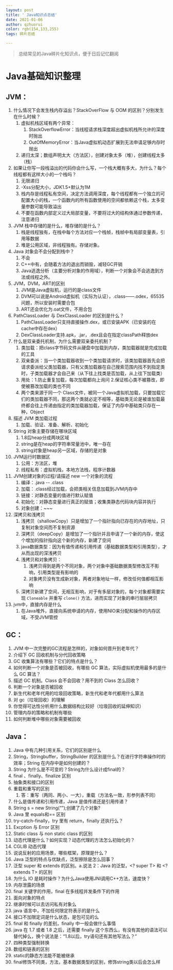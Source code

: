 ```yaml
---
layout: post
title: ' Java知识点总结'
date: 2021-01-06
author: qzhuorui
color: rgb(154,133,255)
tags: 碎片总结

---
```




> 总结常见的Java碎片化知识点，便于日后记忆翻阅



# Java基础知识整理

## JVM：

1. 什么情况下会发生栈内存溢出？StackOverFlow 与 OOM 的区别？分别发生在什么时候？
   1. 虚拟机栈区域有两个异常：
      1. StackOverflowError：当线程请求栈深度超出虚拟机栈所允许的深度时抛出
      2. OutOfMemoryError：当Java虚拟机动态扩展到无法申请足够内存时抛出
   2. 递归太深；数组声明太大（方法区），创建对象太多（堆），创建线程太多（栈）
2. 如果让你写一段栈溢出的代码你会什么写，一个栈大概有多大，为什么？每个线程都有这样大小的一个栈吗？
   1. 无限递归
   2. -Xss分配大小，JDK1.5+默认为1M
   3. 栈内存是线程私有空间，决定方法调用深度，每个线程都有一个独立的可配置大小的栈，一个函数内的所有函数使用的空间都依赖这个栈，太多变量参数可能导致溢出
   4. 不要在函数内部定义过大局部变量，不要将过大的结构体通过参数传递，注意递归
3. JVM 栈中存储的是什么，堆存储的是什么？
   1. 栈是线程独有，在栈中每个方法对应一个栈帧，栈帧中有局部变量表，引用等数据
   2. 堆是公用区域，非线程独有。存储对象。
4. Java 对象会不会分配到栈中？
   1. 不会
   2. C++中有，会随着方法的退出而销毁，减轻GC开销
   3. Java逃逸分析（主要分析对象的作用域），判断一个对象会不会逃逸到方法或线程之外。
5. JVM，DVM，ART的区别
   1. JVM是Java虚拟机，运行的是class文件
   2. DVM可以说是Android虚拟机（实际为认证），.class——.odex，65535问题，所以安装时需要合包
   3. ART还会优化为.oat文件，不用合包
6. PathClassLoader 与 DexClassLoader 的区别是什么？
   1. PathClassLoader只支持直接操作.dex，或已安装APK（已安装的在cache中存在dex）
   2. DexClassLoader支持.apk，.jar，.dex且会在指定classPath释放dex
7. 什么是双亲委托机制，为什么需要双亲委托机制？
   1. 类加载：把class字节码文件从硬盘中加载到内存，类加载器就是完成加载的工具
   2. 双亲委派：当一个类加载器收到一个类加载请求时，该类加载器首先会把请求委派给父类加载器，只有父类加载器在自己搜索范围内找不到指定类时，子类加载器才会自己来（从下往上找类是否加载，从上往下加载类）
   3. 用处：1.防止重复加载，每次加载都向上询问 2.保证核心类不被篡改，即使被篡改加载的类也不同
   4. 两个类来源于同一个 Class文件，被同一个Java虚拟机加载，只要加载它们的类加载器不同，那这两个类就必定不相等，基础类无论是被谁加载最终都会往上传递由指定的类加载器加载，保证了内存中基础类只存在一种，Object
8. 描述 JVM 类加载过程
   1. 加载、验证、准备、解析、初始化
9. String 对象主要存储在哪块区域
   1. 1.8后heap分成两块区域
   2. string是在heap的字符串常量池中，唯一存在
   3. string对象是heap另一区域，存储的是对象
10. JVM运行时数据区
    1. 公用：方法区，堆
    2. 线程私有：虚拟机栈，本地方法栈，程序计数器
11. JVM创建对象的过程/请描述 new 一个对象的流程
    1. 编译：.java -- .class
    2. 加载：.class经过加载，会把类相关信息加载到JVM内存中
    3. 链接：对静态变量的值进行默认赋值
    4. 初始化：对静态变量进行真正的赋值；收集类静态代码块内容并执行
    5. 对象创建：~~~
12. 深拷贝和浅拷贝
    1. 浅拷贝（shallowCopy）只是增加了一个指针指向已存在的内存地址，只复制对象空间而不复制资源
    2. 深拷贝（deepCopy）是增加了一个指针并且申请了一个新的内存，使这个增加的指针指向这个新的内存，新建了空间
    3. java数据类型：因为有值传递和引用传递（基础数据类型和引用类型），才从而出现的深浅拷贝
    4. 浅拷贝和对象拷贝：
       1. 浅拷贝得到是两个不同对象，两个对象中基础数据类型修改互不影响，引用类型是有影响的
       2. 对象拷贝没有生成新对象，两者对象地址一样，修改任何值都相互影响
    5. 深拷贝新建了空间，无相互影响，对于有多层对象的，每个对象都需要实现 `Cloneable` 并重写 `clone()` 方法，进而实现了对象的串行层层拷贝
13. jvm中，直接内存是什么
    1. 在Java堆外，直接向系统申请的内存，使用NIO来分配和操作的内存区域，不受JVM管控



## GC：

1. JVM 中一次完整的GC流程是怎样的，对象如何晋升到老年代？
2. 介绍下 GC 回收机制与分代回收策略
3. GC 收集算法有哪些？它们的特点是什么？
4. 如何判断一个对象是否被回收，有哪些 GC 算法，实际虚拟机使用最多的是什么 GC 算法？
5. 描述 GC 机制。Class 会不会回收？用不到的 Class 怎么回收？
6. 判断一个对象是否被回收
7. 新生代和老年代用的垃圾回收策略，新生代和老年代都用什么算法
8. 对 gc（垃圾回收）的理解
9. 你觉得可达性分析用什么数据结构比较好（垃圾回收的延伸知识）
10. 管理内存的策略和机制有哪些
11. 如何判断堆中哪些对象需要被回收



## Java：

1. Java 中有几种引用关系，它们的区别是什么
2. String，Stringbuffer，StringBuilder 的区别是什么？在进行字符串操作时的效率；String 在内存中是如何创建的？
3. String 为什么是不可变的？String为什么设计成final的？
4. final 、finally、finalize 区别
5. 抽象类和接口的区别
6. 重载和重写的区别
   1. 答：重写（两同、两小、一大），重载（方法名一致，形参列表不同）
7. 什么是值传递和引用传递，Java 是值传递还是引用传递？
8. String s = new String(“”);创建了几个对象?
9. Java 里 equals和== 区别
10. try-catch-finally，try 里有 return，finally 还执行么？
11. Excption 与 Error 区别
12. Static class 与 non static class 的区别
13. 动态代理是什么？如何实现？动态代理的方法怎么初始化的？
14. CGLIB 动态代理
15. 说说反射的应用场景，哪些框架，原理是什么？
16. Java 泛型的特点与优缺点，泛型擦除是怎么回事？
17. 泛型 super 和 extends 的区别。a.说法 2：Java 的泛型，<? super T> 和 <? extends T> 的区别
18. 为什么 IO 是耗时操作？为什么Java使用JNI调用C++方法，速度快？
19. 内存泄露的场景
20. final 关键字的作用，final 在多线程并发条件下的作用
21. 面向对象的特点
22. 继承时候可以去访问私有对象么
23. java 语言中，不加任何限定符表示的是什么
24. 接口不加限定词是什么状态，是包可见的么
25. final 和 finally 的差别，finally 中一般会做什么事情
26. java 在 1.7 或者 1.8 之后，还需要 finally 这个东西么，有没有其他的语法可以替代掉么，换个说法是：“1.8以后，try语句还有其他写法么？”
27. 四种类型强制转换
28. 数组和链表的区别
29. static的静态方法能不能被继承
30. final修饰不同类，方法，基本数据类型的区别，修饰string类以后会怎么样

